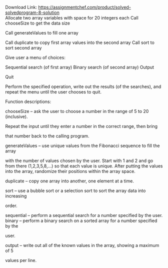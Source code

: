 Download Link: https://assignmentchef.com/product/solved-solvedprogram-8-solution
<br>
Allocate two array variables with space for 20 integers each Call chooseSize to get the data size

Call generateValues to fill one array

Call duplicate to copy first array values into the second array Call sort to sort second array

Give user a menu of choices:

Sequential search (of first array) Binary search (of second array) Output

Quit

Perform the specified operation, write out the results (of the searches), and repeat the menu until the user chooses to quit.

Function descriptions:

chooseSize – ask the user to choose a number in the range of 5 to 20 (inclusive).

Repeat the input until they enter a number in the correct range, then bring

that number back to the calling program.

generateValues – use unique values from the Fibonacci sequence to fill the array

with the number of values chosen by the user. Start with 1 and 2 and go from there (1,2,3,5,8,…) so that each value is unique. After putting the values into the array, randomize their positions within the array space.

duplicate – copy one array into another, one element at a time.

sort – use a bubble sort or a selection sort to sort the array data into increasing

order.

sequential – perform a sequential search for a number specified by the user. binary – perform a binary search on a sorted array for a number specified by the

user.

output – write out all of the known values in the array, showing a maximum of 5

values per line.
